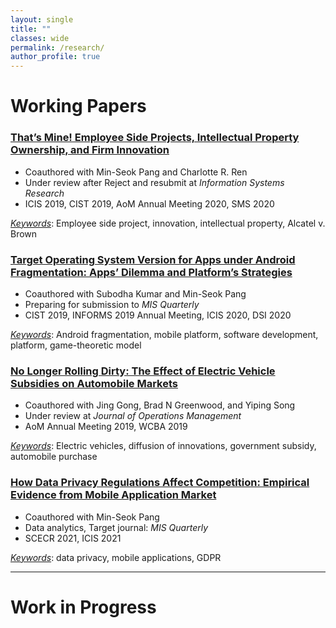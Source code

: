 ```yaml
---
layout: single
title: ""
classes: wide
permalink: /research/
author_profile: true
---
```



# Working Papers

### [That’s Mine! Employee Side Projects, Intellectual Property Ownership, and Firm Innovation](/research/side_project)
 - Coauthored with Min-Seok Pang and Charlotte R. Ren
 - Under review after Reject and resubmit at *Information Systems Research* 
 - ICIS 2019, CIST 2019, AoM Annual Meeting 2020, SMS 2020
 

 *<u>Keywords</u>*: Employee side project, innovation, intellectual property, Alcatel v. Brown

### [Target Operating System Version for Apps under Android Fragmentation: Apps’ Dilemma and Platform’s Strategies](/research/fragmentation)
 - Coauthored with Subodha Kumar and Min-Seok Pang
 - Preparing for submission to *MIS Quarterly*
 - CIST 2019, INFORMS 2019 Annual Meeting, ICIS 2020, DSI 2020

 *<u>Keywords</u>*: Android fragmentation, mobile platform, software development, platform, game-theoretic model


### [No Longer Rolling Dirty: The Effect of Electric Vehicle Subsidies on Automobile Markets](/research/ev)
 - Coauthored with Jing Gong, Brad N Greenwood, and Yiping Song 
 - Under review at *Journal of Operations Management*
 - AoM Annual Meeting 2019, WCBA 2019

 *<u>Keywords</u>*: Electric vehicles, diffusion of innovations, government subsidy, automobile purchase


### [How Data Privacy Regulations Affect Competition: Empirical Evidence from Mobile Application Market](/research/gdpr-competition)
 - Coauthored with Min-Seok Pang
 - Data analytics, Target journal: *MIS Quarterly*
 - SCECR 2021, ICIS 2021

 *<u>Keywords</u>*: data privacy, mobile applications, GDPR

----------------------------------------

# Work in Progress
